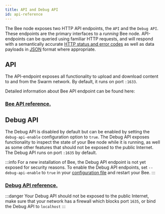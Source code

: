 ```yaml
---
title: API and Debug API
id: api-reference
---
```


The Bee node exposes two HTTP API endpoints, the `API` and the `Debug API`. These endpoints are the primary interfaces to a _running_ Bee node. API-endpoints can be queried using familiar HTTP requests, and will respond with a semantically accurate [HTTP status and error codes](https://developer.mozilla.org/en-US/docs/Web/HTTP/Status) as well as data payloads in [JSON](https://www.json.org/json-en.html) format where appropriate.

## API

The API-endpoint exposes all functionality to upload and download content to and from the Swarm network. By default, it runs on port `:1633`.

Detailed information about Bee API endpoint can be found here:

### <a href="/api" target="_blank" rel="noopener noreferrer">Bee API reference.</a>

## Debug API

The Debug API is disabled by default but can be enabled by setting the `debug-api-enable` configuration option to `true`. The Debug API exposes functionality to inspect the state of your Bee node while it is running, as well as some other features that should not be exposed to the public Internet. The Debug API runs on port `:1635` by default.

:::info
For a new installation of Bee, the Debug API endpoint is not yet
exposed for security reasons. To enable the Debug API endpoints, set
`--debug-api-enable` to `true` in your [configuration
file](/docs/working-with-bee/configuration) and restart your Bee.
:::

### <a href="/debug-api" target="_blank" rel="noopener noreferrer">Debug API reference.</a>

:::danger
Your Debug API should not be exposed to the public Internet, make sure that your network has a firewall which blocks port `1635`, or bind the Debug API to `localhost`
:::
